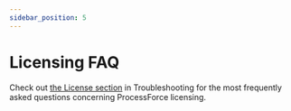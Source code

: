 ```yaml
---
sidebar_position: 5
---
```


# Licensing FAQ

Check out [the License section](./../../troubleshooting/licensing-issues.md) in Troubleshooting for the most frequently asked questions concerning ProcessForce licensing.
